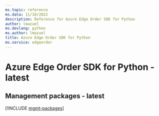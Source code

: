```yaml
---
ms.topic: reference
ms.data: 11/10/2022
description: Reference for Azure Edge Order SDK for Python
author: lmazuel
ms.devlang: python
ms.author: lmazuel
title: Azure Edge Order SDK for Python
ms.service: edgeorder
---
```

# Azure Edge Order SDK for Python - latest

## Management packages - latest
[!INCLUDE [mgmt-packages](edge-order-mgmt-index.md)]